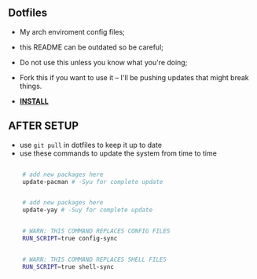 ## Dotfiles

* My arch enviroment config files;
* this README can be outdated so be careful;
* Do not use this unless you know what you're doing;
* Fork this if you want to use it – I'll be pushing updates that might break things.

* [**INSTALL**](./INSTALL.md)

## AFTER SETUP

* use `git pull` in dotfiles to keep it up to date
* use these commands to update the system from time to time

```sh

    # add new packages here
    update-pacman # -Syu for complete update

```

```sh

    # add new packages here
    update-yay # -Suy for complete update

```

```sh

    # WARN: THIS COMMAND REPLACES CONFIG FILES
    RUN_SCRIPT=true config-sync

```

```sh

    # WARN: THIS COMMAND REPLACES SHELL FILES
    RUN_SCRIPT=true shell-sync

```
